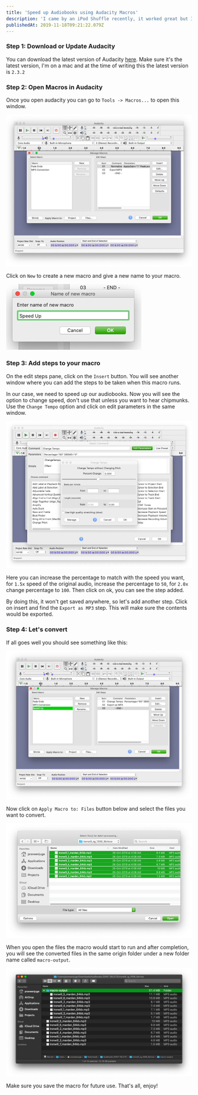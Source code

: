 ```yaml
---
title: 'Speed up Audiobooks using Audacity Macros'
description: 'I came by an iPod Shuffle recently, it worked great but I used to listen to my audiobooks at 2x speed which the shuffle does not have. But audacity is there to help.'
publishedAt: 2019-11-18T09:21:22.079Z
---
```


### Step 1: Download or Update Audacity

You can download the latest version of Audacity [here](https://www.audacityteam.org/download/). Make sure it's the latest version, I'm on a mac and at the time of writing this the latest version is `2.3.2`

### Step 2: Open Macros in Audacity

Once you open audacity you can go to `Tools -> Macros...` to open this window.

!["Audacity Macro Window"](../../images/audacity-macro-speed-up-bulk-audiobooks/1.png)

Click on `New` to create a new macro and give a new name to your macro.

!["New Macro"](../../images/audacity-macro-speed-up-bulk-audiobooks/2.png)

### Step 3: Add steps to your macro

On the edit steps pane, click on the `Insert` button. You will see another window where you can add the steps to be taken when this macro runs.

In our case, we need to speed up our audiobooks. Now you will see the option to change speed, don't use that unless you want to hear chipmunks. Use the `Change Tempo` option and click on edit parameters in the same window.

!["Change Tempo"](../../images/audacity-macro-speed-up-bulk-audiobooks/3.png)

Here you can increase the percentage to match with the speed you want, for `1.5x` speed of the original audio, increase the percentage to `50`, for `2.0x` change percentage to `100`. Then click on ok, you can see the step added.

By doing this, it won't get saved anywhere, so let's add another step. Click on insert and find the `Export as MP3` step. This will make sure the contents would be exported.

### Step 4: Let's convert

If all goes well you should see something like this:

!["Macro Steps"](../../images/audacity-macro-speed-up-bulk-audiobooks/4.png)

Now click on `Apply Macro to: Files` button below and select the files you want to convert.

!["Selecting audiobooks"](../../images/audacity-macro-speed-up-bulk-audiobooks/5.png)

When you open the files the macro would start to run and after completion, you will see the converted files in the same origin folder under a new folder name called `macro-output`.

!["Converted audiobooks"](../../images/audacity-macro-speed-up-bulk-audiobooks/6.png)

Make sure you save the macro for future use. That's all, enjoy!
